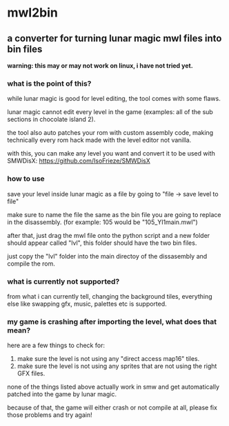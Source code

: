 # mwl2bin
## a converter for turning lunar magic mwl files into bin files
**warning: this may or may not work on linux, i have not tried yet.**
### what is the point of this?
while lunar magic is good for level editing, the tool comes with some flaws.

lunar magic cannot edit every level in the game (examples: all of the sub sections in chocolate island 2).

the tool also auto patches your rom with custom assembly code, making technically every rom hack made with the level editor not vanilla.

with this, you can make any level you want and convert it to be used with SMWDisX: https://github.com/IsoFrieze/SMWDisX
### how to use
save your level inside lunar magic as a file by going to "file -> save level to file"

make sure to name the file the same as the bin file you are going to replace in the disassembly. (for example: 105 would be "105_YI1main.mwl")

after that, just drag the mwl file onto the python script and a new folder should appear called "lvl", this folder should have the two bin files.

just copy the "lvl" folder into the main directoy of the dissasembly and compile the rom.
### what is currently not supported?
from what i can currently tell, changing the background tiles, everything else like swapping gfx, music, palettes etc is supported.
### my game is crashing after importing the level, what does that mean?
here are a few things to check for:

1. make sure the level is not using any "direct access map16" tiles.
2. make sure the level is not using any sprites that are not using the right GFX files.

none of the things listed above actually work in smw and get automatically patched into the game by lunar magic.

because of that, the game will either crash or not compile at all, please fix those problems and try again!